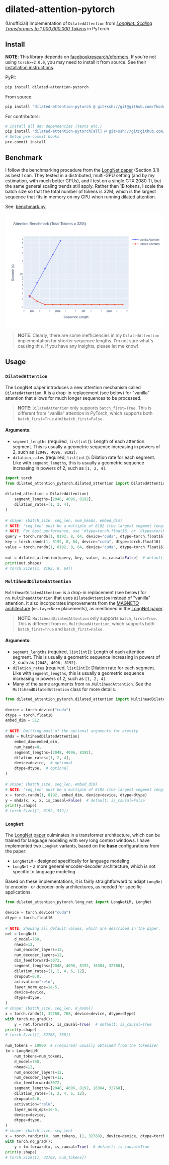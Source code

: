 # dilated-attention-pytorch

(Unofficial) Implementation of `DilatedAttention` from *[LongNet: Scaling Transformers to 1,000,000,000 Tokens](https://arxiv.org/abs/2307.02486)* in PyTorch.


## Install

**NOTE**: This library depends on [facebookresearch/xformers](https://github.com/facebookresearch/xformers).  If you're not using `torch>=2.0.0`, you may need to install it from source.  See their [installation instructions](https://github.com/facebookresearch/xformers#installing-xformers).

PyPI:

```bash
pip install dilated-attention-pytorch
```

From source:
```bash
pip install "dilated-attention-pytorch @ git+ssh://git@github.com/fkodom/dilated-attention-pytorch.git"
```

For contributors:
```bash
# Install all dev dependencies (tests etc.)
pip install "dilated-attention-pytorch[all] @ git+ssh://git@github.com/fkodom/dilated-attention-pytorch.git"
# Setup pre-commit hooks
pre-commit install
```


## Benchmark

I follow the benchmarking procedure from the [LongNet paper](https://arxiv.org/abs/2307.02486) (Section 3.1) as best I can.  They tested in a distributed, multi-GPU setting (and by my estimation, with much better GPUs), and I test on a single GTX 2080 Ti, but the same general scaling trends still apply.  Rather than 1B tokens, I scale the batch size so that the total number of tokens is 32M, which is the largest sequence that fits in memory on my GPU when running dilated attention.

See: [benchmark.py](./benchmark.py)

![benchmark](./doc/benchmark.png)

> **NOTE**: Clearly, there are some inefficiencies in my `DilatedAttention` implementation for shorter sequence lengths.  I'm not sure what's causing this.  If you have any insights, please let me know!


## Usage

### `DilatedAttention`

The LongNet paper introduces a new attention mechanism called `DilatedAttention`.  It is a drop-in replacement (see below) for "vanilla" attention that allows for much longer sequences to be processed.

> **NOTE**: `DilatedAttention` only supports `batch_first=True`.  This is different from "vanilla" attention in PyTorch, which supports both `batch_first=True` and `batch_first=False`. 

#### Arguments:
- `segment_lengths` (required, `list[int]`): Length of each attention segment.  This is usually a geometric sequence increasing in powers of 2, such as `[2048, 4096, 8192]`.
- `dilation_rates` (required, `list[int]`): Dilation rate for each segment.  Like with `segment_lengths`, this is usually a geometric sequence increasing in powers of 2, such as `[1, 2, 4]`.


```python
import torch
from dilated_attention_pytorch.dilated_attention import DilatedAttention

dilated_attention = DilatedAttention(
    segment_lengths=[2048, 4096, 8192],
    dilation_rates=[1, 2, 4],
)

# shape: (batch_size, seq_len, num_heads, embed_dim)
# NOTE: 'seq_len' must be a multiple of 8192 (the largest segment length)
# NOTE: For best performance, use 'dtype=torch.float16' or `dtype=torch.bfloat16`
query = torch.randn(1, 8192, 8, 64, device="cuda", dtype=torch.float16)
key = torch.randn(1, 8192, 8, 64, device="cuda", dtype=torch.float16)
value = torch.randn(1, 8192, 8, 64, device="cuda", dtype=torch.float16)

out = dilated_attention(query, key, value, is_causal=False)  # default: causal=False
print(out.shape)
# torch.Size([1, 8192, 8, 64])
```


### `MultiheadDilatedAttention`

`MultiheadDilatedAttention` is a drop-in replacement (see below) for `nn.MultiheadAttention` that uses `DilatedAttention` instead of "vanilla" attention.  It also incorporates improvements from the [MAGNETO architecture](https://arxiv.org/abs/2210.06423) (`nn.LayerNorm` placements), as mentioned in the [LongNet paper](https://arxiv.org/abs/2307.02486).

> **NOTE**: `MultiheadDilatedAttention` only supports `batch_first=True`.  This is different from `nn.MultiheadAttention`, which supports both `batch_first=True` and `batch_first=False`.

#### Arguments:
- `segment_lengths` (required, `list[int]`): Length of each attention segment.  This is usually a geometric sequence increasing in powers of 2, such as `[2048, 4096, 8192]`.
- `dilation_rates` (required, `list[int]`): Dilation rate for each segment.  Like with `segment_lengths`, this is usually a geometric sequence increasing in powers of 2, such as `[1, 2, 4]`.
- Many of the same arguments from `nn.MultiheadAttention`.  See the `MultiheadDilatedAttention` class for more details.

```python
from dilated_attention_pytorch.dilated_attention import MultiheadDilatedAttention

device = torch.device("cuda")
dtype = torch.float16
embed_dim = 512

# NOTE: Omitting most of the optional arguments for brevity
mhda = MultiheadDilatedAttention(
    embed_dim=embed_dim,
    num_heads=8,
    segment_lengths=[2048, 4096, 8192],
    dilation_rates=[1, 2, 4],
    device=device,  # optional
    dtype=dtype,  # optional
)

# shape: (batch_size, seq_len, embed_dim)
# NOTE: 'seq_len' must be a multiple of 8192 (the largest segment length)
x = torch.randn(1, 8192, embed_dim, device=device, dtype=dtype)
y = mhda(x, x, x, is_causal=False)  # default: is_causal=False
print(y.shape)
# torch.Size([1, 8192, 512])
```


### `LongNet`

The [LongNet paper](https://arxiv.org/abs/2307.02486) culminates in a transformer architecture, which can be trained for language modeling with very long context windows.  I have implemented two `LongNet` variants, based on the **base** configurations from the paper:
- `LongNetLM` - designed specifically for language modeling
- `LongNet` - a more general encoder-decoder architecture, which is not specific to language modeling

Based on these implementations, it is fairly straightforward to adapt `LongNet` to encoder- or decoder-only architectures, as needed for specific applications.

```python
from dilated_attention_pytorch.long_net import LongNetLM, LongNet

device = torch.device("cuda")
dtype = torch.float16

# NOTE: Showing all default values, which are described in the paper.
net = LongNet(
    d_model=768,
    nhead=12,
    num_encoder_layers=12,
    num_decoder_layers=12,
    dim_feedforward=3072,
    segment_lengths=[2048, 4096, 8192, 16384, 32768],
    dilation_rates=[1, 2, 4, 6, 12],
    dropout=0.0,
    activation="relu",
    layer_norm_eps=1e-5,
    device=device,
    dtype=dtype,
)
# shape: (batch_size, seq_len, d_model)
x = torch.randn(1, 32768, 768, device=device, dtype=dtype)
with torch.no_grad():
    y = net.forward(x, is_causal=True)  # default: is_causal=True
print(y.shape)
# torch.Size([1, 32768, 768])

num_tokens = 10000  # (required) usually obtained from the tokenizer
lm = LongNetLM(
    num_tokens=num_tokens,
    d_model=768,
    nhead=12,
    num_encoder_layers=12,
    num_decoder_layers=12,
    dim_feedforward=3072,
    segment_lengths=[2048, 4096, 8192, 16384, 32768],
    dilation_rates=[1, 2, 4, 6, 12],
    dropout=0.0,
    activation="relu",
    layer_norm_eps=1e-5,
    device=device,
    dtype=dtype,
)
# shape: (batch_size, seq_len)
x = torch.randint(0, num_tokens, (1, 32768), device=device, dtype=torch.long)
with torch.no_grad():
    y = lm.forward(x, is_causal=True)  # default: is_causal=True
print(y.shape)
# torch.Size([1, 32768, num_tokens])
```
